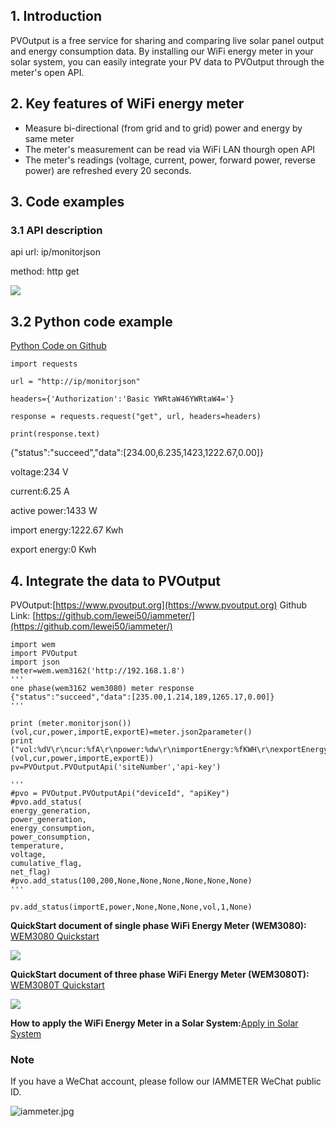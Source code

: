 
## 1. Introduction
PVOutput is a free service for sharing and comparing live solar panel output and energy consumption data. By installing our WiFi energy meter in your solar system, you can easily integrate your PV data to PVOutput through the meter's open API.

## 2. Key features of WiFi energy meter

- Measure bi-directional (from grid and to grid) power and energy by same meter
- The meter's measurement can be read via WiFi LAN thourgh open API 
- The meter's readings (voltage, current, power, forward power, reverse power) are refreshed every 20 seconds.

## 3. Code examples

### 3.1 API description

api url: ip/monitorjson

method: http get

![](https://leweidoc.oss-cn-hangzhou.aliyuncs.com/lewei50/img/iMeter20190903-1.jpg)


## 3.2 Python code example 

[Python Code on Github](https://github.com/lewei50/iammeter/blob/master/wem.py)


~~~
import requests
 
url = "http://ip/monitorjson" 
 
headers={'Authorization':'Basic YWRtaW46YWRtaW4='}
 
response = requests.request("get", url, headers=headers)
 
print(response.text)
~~~


{"status":"succeed","data":[234.00,6.235,1423,1222.67,0.00]}


voltage:234 V

current:6.25 A

active power:1433 W

import energy:1222.67 Kwh

export energy:0 Kwh



## 4. Integrate the data to PVOutput

PVOutput:[https://www.pvoutput.org](https://www.pvoutput.org)
Github Link: [https://github.com/lewei50/iammeter/](https://github.com/lewei50/iammeter/)

~~~
import wem
import PVOutput
import json
meter=wem.wem3162('http://192.168.1.8')
'''
one phase(wem3162 wem3080) meter response
{"status":"succeed","data":[235.00,1.214,189,1265.17,0.00]} 
'''

print (meter.monitorjson())
(vol,cur,power,importE,exportE)=meter.json2parameter()
print ("vol:%dV\r\ncur:%fA\r\npower:%dw\r\nimportEnergy:%fKWH\r\nexportEnergy:%fKWH\r\n"%(vol,cur,power,importE,exportE))
pv=PVOutput.PVOutputApi('siteNumber','api-key')

'''
#pvo = PVOutput.PVOutputApi("deviceId", "apiKey")
#pvo.add_status(
energy_generation,
power_generation,
energy_consumption,
power_consumption,
temperature,
voltage,
cumulative_flag,
net_flag)
#pvo.add_status(100,200,None,None,None,None,None,None)
'''

pv.add_status(importE,power,None,None,None,vol,1,None)
~~~


**QuickStart document  of single phase WiFi Energy Meter (WEM3080):** [WEM3080 Quickstart](https://www.iammeter.com/doc/iammeter/wem3080-quickstart.html)

![](https://leweidoc.oss-cn-hangzhou.aliyuncs.com/lewei50/img/WEM3080.png)

**QuickStart document  of three phase WiFi Energy Meter (WEM3080T):** [WEM3080T Quickstart](https://www.iammeter.com/doc/iammeter/wem3080t-quickstart.html)

![](https://leweidoc.oss-cn-hangzhou.aliyuncs.com/lewei50/img/WEM3080T.jpg)

**How to apply the WiFi Energy Meter in a Solar System:**[Apply in Solar System](https://www.iammeter.com/doc/iammeter/solar-system.html)

### Note

If you have a WeChat account, please follow our IAMMETER WeChat public ID.

![iammeter.jpg](https://leweidoc.oss-cn-hangzhou.aliyuncs.com/lewei50/img/iammeter-20181103-1.jpg)
